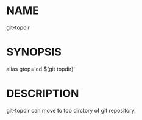 NAME
====

git-topdir

SYNOPSIS
========

alias gtop='cd $(git topdir)'

DESCRIPTION
===========

git-topdir can move to top dirctory of git repository.
